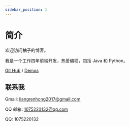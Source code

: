```yaml
---
sidebar_position: 1
---
```


# 简介

欢迎访问柚子的博客。

我是一个工作四年前端开发，热爱编程，包括 Java 和 Python。

[Git Hub](https://github.com/renhongl) / [Demos](https://renhongl.github.io/code-online#/)

## 联系我

Gmail: liangrenhong2017@gmail.com

QQ 邮箱: 1075220132@qq.com

QQ: 1075220132
